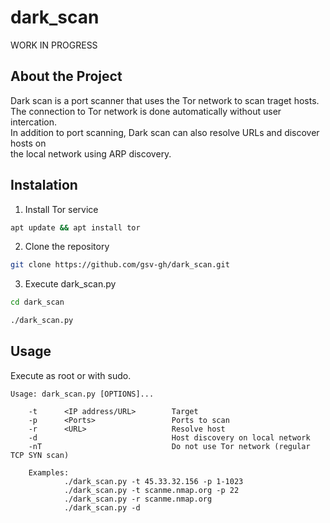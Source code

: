 # dark_scan
WORK IN PROGRESS

## About the Project
Dark scan is a port scanner that uses the Tor network to scan traget hosts.<br/>
The connection to Tor network is done automatically without user intercation.<br/>
In addition to port scanning, Dark scan can also resolve URLs and discover hosts on<br/>
the local network using ARP discovery.
<!-- A port scanner that uses the Tor network to scan target hosts.<br/> -->

## Instalation

1. Install Tor service<br/>
```sh
apt update && apt install tor
```
2. Clone the repository<br/>
```sh
git clone https://github.com/gsv-gh/dark_scan.git
```
3. Execute dark_scan.py
```sh
cd dark_scan

./dark_scan.py
```
<!-- Requires python 3 and scapy. -->

<!-- Tested on Kali.<br/> -->

## Usage

Execute as root or with sudo.

    Usage: dark_scan.py [OPTIONS]...

        -t      <IP address/URL>        Target
        -p      <Ports>                 Ports to scan
        -r      <URL>                   Resolve host
        -d                              Host discovery on local network
        -nT                             Do not use Tor network (regular TCP SYN scan)

        Examples:
                ./dark_scan.py -t 45.33.32.156 -p 1-1023
                ./dark_scan.py -t scanme.nmap.org -p 22
                ./dark_scan.py -r scanme.nmap.org
                ./dark_scan.py -d



